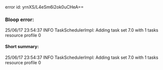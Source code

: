 error id: yrnXS/L4eSm6i2ok0uCHeA==
### Bloop error:

25/06/17 23:54:37 INFO TaskSchedulerImpl: Adding task set 7.0 with 1 tasks resource profile 0
#### Short summary: 

25/06/17 23:54:37 INFO TaskSchedulerImpl: Adding task set 7.0 with 1 tasks resource profile 0